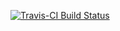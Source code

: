
[![Travis-CI Build Status](https://travis-ci.org/UW_GAC/tmvariants.svg?branch=master)](https://travis-ci.org/UW_GAC/tmvariants)
